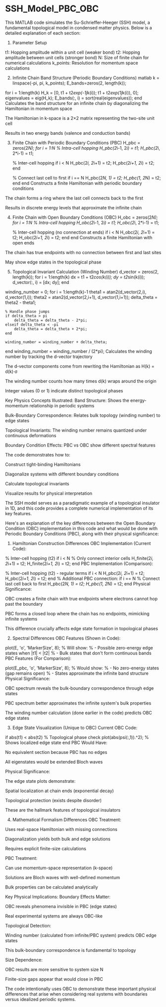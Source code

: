 # SSH_Model_PBC_OBC
This MATLAB code simulates the Su-Schrieffer-Heeger (SSH) model, a fundamental topological model in condensed matter physics. 
Below is a detailed explanation of each section:

1. Parameter Setup

t1: Hopping amplitude within a unit cell (weaker bond)
t2: Hopping amplitude between unit cells (stronger bond)
N: Size of finite chain for numerical calculations
k_points: Resolution for momentum space calculations

2. Infinite Chain Band Structure (Periodic Boundary Conditions)
matlab
k = linspace(-pi, pi, k_points);
E_bands=zeros(2, length(k));

for i = 1:length(k)
    H_k = [0, t1 + t2*exp(-1j*k(i)); 
           t1 + t2*exp(1j*k(i)), 0];
    eigenvalues = eig(H_k);
    E_bands(:, i) = sort(real(eigenvalues));
end
Calculates the band structure for an infinite chain by diagonalizing the Hamiltonian in momentum space

The Hamiltonian in k-space is a 2×2 matrix representing the two-site unit cell

Results in two energy bands (valence and conduction bands)

3. Finite Chain with Periodic Boundary Conditions (PBC)
H_pbc = zeros(2*N);
for i = 1:N
    % Intra-cell hopping
    H_pbc(2*i-1, 2*i) = t1;
    H_pbc(2*i, 2*i-1) = t1;
    
    % Inter-cell hopping
    if i < N
        H_pbc(2*i, 2*i+1) = t2;
        H_pbc(2*i+1, 2*i) = t2;
    end
    
    % Connect last cell to first
    if i == N
        H_pbc(2*N, 1) = t2;
        H_pbc(1, 2*N) = t2;
    end
end
Constructs a finite Hamiltonian with periodic boundary conditions

The chain forms a ring where the last cell connects back to the first

Results in discrete energy levels that approximate the infinite chain

4. Finite Chain with Open Boundary Conditions (OBC)
H_obc = zeros(2*N);
for i = 1:N
    % Intra-cell hopping
    H_obc(2*i-1, 2*i) = t1;
    H_obc(2*i, 2*i-1) = t1;
    
    % Inter-cell hopping (no connection at ends)
    if i < N
        H_obc(2*i, 2*i+1) = t2;
        H_obc(2*i+1, 2*i) = t2;
    end
end
Constructs a finite Hamiltonian with open ends

The chain has true endpoints with no connection between first and last sites

May show edge states in the topological phase

5. Topological Invariant Calculation (Winding Number)
d_vector = zeros(2, length(k));
for i = 1:length(k)
    dx = t1 + t2*cos(k(i));
    dy = t2*sin(k(i));
    d_vector(:, i) = [dx; dy];
end

winding_number = 0;
for i = 1:length(k)-1
    theta1 = atan2(d_vector(2,i), d_vector(1,i));
    theta2 = atan2(d_vector(2,i+1), d_vector(1,i+1));
    delta_theta = theta2 - theta1;
    
    % Handle phase jumps
    if delta_theta > pi
        delta_theta = delta_theta - 2*pi;
    elseif delta_theta < -pi
        delta_theta = delta_theta + 2*pi;
    end
    
    winding_number = winding_number + delta_theta;
end
winding_number = winding_number / (2*pi);
Calculates the winding number by tracking the d-vector trajectory

The d-vector components come from rewriting the Hamiltonian as H(k) = d(k)·σ

The winding number counts how many times d(k) wraps around the origin

Integer values (0 or 1) indicate distinct topological phases

Key Physics Concepts Illustrated:
Band Structure: Shows the energy-momentum relationship in periodic systems

Bulk-Boundary Correspondence: Relates bulk topology (winding number) to edge states

Topological Invariants: The winding number remains quantized under continuous deformations

Boundary Condition Effects: PBC vs OBC show different spectral features

The code demonstrates how to:

Construct tight-binding Hamiltonians

Diagonalize systems with different boundary conditions

Calculate topological invariants

Visualize results for physical interpretation

The SSH model serves as a paradigmatic example of a topological insulator in 1D, and this code provides a complete numerical implementation of its key features.


Here's an explanation of the key differences between the Open Boundary Condition (OBC) implementation in this code and what would be done with Periodic Boundary Conditions (PBC), along with their physical significance:

1. Hamiltonian Construction Differences
OBC Implementation (Current Code):

% Inter-cell hopping (t2)
if i < N  % Only connect interior cells
    H_finite(2*i, 2*i+1) = t2;
    H_finite(2*i+1, 2*i) = t2;
end
PBC Implementation (Comparison):

% Inter-cell hopping (t2) - regular terms
if i < N
    H_pbc(2*i, 2*i+1) = t2;
    H_pbc(2*i+1, 2*i) = t2;
end
% Additional PBC connection:
if i == N  % Connect last cell back to first
    H_pbc(2*N, 1) = t2;
    H_pbc(1, 2*N) = t2;
end
Physical Significance:

OBC creates a finite chain with true endpoints where electrons cannot hop past the boundary

PBC forms a closed loop where the chain has no endpoints, mimicking infinite systems

This difference crucially affects edge state formation in topological phases

2. Spectral Differences
OBC Features (Shown in Code):

plot(E, 'o', 'MarkerSize', 8);  % Will show:
% - Possible zero-energy edge states when |t1| < |t2|
% - Bulk states that don't form continuous bands
PBC Features (For Comparison):

plot(E_pbc, 'o', 'MarkerSize', 8);  % Would show:
% - No zero-energy states (gap remains open)
% - States approximate the infinite band structure
Physical Significance:

OBC spectrum reveals the bulk-boundary correspondence through edge states

PBC spectrum better approximates the infinite system's bulk properties

The winding number calculation (done earlier in the code) predicts OBC edge states

3. Edge State Visualization (Unique to OBC)
Current OBC Code:

if abs(t1) < abs(t2)  % Topological phase check
    plot(abs(psi(:,1)).^2);  % Shows localized edge state
end
PBC Would Have:

No equivalent section because PBC has no edges

All eigenstates would be extended Bloch waves

Physical Significance:

The edge state plots demonstrate:

Spatial localization at chain ends (exponential decay)

Topological protection (exists despite disorder)

These are the hallmark features of topological insulators

4. Mathematical Formalism Differences
OBC Treatment:

Uses real-space Hamiltonian with missing connections

Diagonalization yields both bulk and edge solutions

Requires explicit finite-size calculations

PBC Treatment:

Can use momentum-space representation (k-space)

Solutions are Bloch waves with well-defined momentum

Bulk properties can be calculated analytically

Key Physical Implications:
Boundary Effects Matter:

OBC reveals phenomena invisible in PBC (edge states)

Real experimental systems are always OBC-like

Topological Detection:

Winding number (calculated from infinite/PBC system) predicts OBC edge states

This bulk-boundary correspondence is fundamental to topology

Size Dependence:

OBC results are more sensitive to system size N

Finite-size gaps appear that would close in PBC

The code intentionally uses OBC to demonstrate these important physical differences that arise when considering real systems with boundaries versus idealized periodic systems.
